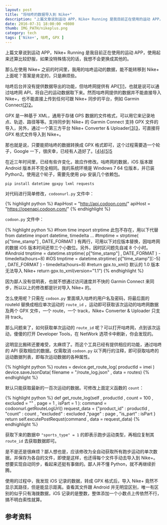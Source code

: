 ```yaml
---
layout: post
title: "将咕咚的数据导入到 Nike+"
description: "上篇文章说到运动 APP，Nike+ Running 是我目前正在使用的运动 APP，使用起来还算比较舒服，如果没特殊情况的话，我想不会更换成其他的。"
date: 2016-07-31 18:00:00 +0800
thumb: IMG_PATH/nikeplus.png
category: tech
tags: ['Nike+', 咕咚, GPX ]
---
```


上篇文章说到运动 APP，Nike+ Running 是我目前正在使用的运动 APP，使用起来还算比较舒服，如果没特殊情况的话，我想不会更换成其他的。

那么在使用 Nike+ 之前的时间里，我用的咕咚运动的数据，能不能转移到 Nike+ 上面呢？答案是肯定的，只是麻烦些。

咕咚后台并没有提供数据导出的功能，但咕咚网提供有 API[[1]][1]，也就是说可以通过咕咚网 API，将自己的运动数据取下来。然而咕咚网提供的数据并不能直接导入 Nike+，也不能直接上传到任何可跟 Nike+ 同步的平台，例如 Garmin Connect[[2]][2]。

GPX 是一种基于 XML，通用于存储 GPS 数据的文件格式，可以用它来记录地点、轨迹、路径等等。支持同步到 Nike+ 的 Garmin Connect 支持 GPX 文件的导入，另外，通过一个第三方平台 Nike+ Converter & Uploader[[3]][3]，可直接将 GPX 格式文件导入到 Nike+。

那也就是说，只要能把咕咚的数据转换成 GPX 格式即可，这个过程需要造一个轮子，Google 一下，很庆幸，已经有人造好了。[[4]][4][[5]][5]

在近三年时间里，已经有些许变化，故应作修改。咕咚网的数据，iOS 版本跟 Android 版本并不完全相同。我的系统环境是 Windows 7 64 位版本，并已装 Python2。使用这个轮子，需要先使用 pip 安装几个依赖包。

    pip install datetime gpxpy lxml requests

对代码进行简单修改，`codoonurl.py` 文件中：

{% highlight python %}
#apiHost = "http://api.codoon.com/"
apiHost = "https://openapi.codoon.com/"
{% endhighlight %}

`codoon.py` 文件中：

{% highlight python %}
#from time import strptime 此包不存在，用以下代替
from datetime import datetime, timedelta
...
#tmptime = strptime( p["time_stamp"] , DATE_FORMAT ) 有两行，可用以下对应版本替换，因咕咚网的数据 iOS 版本时间还带三个小数位。另外，因时区问题先自减 8 个小时。
#Android
tmptime = datetime.strptime( p["time_stamp"] , DATE_FORMAT ) - timedelta(hours=8)
#iOS
tmptime = datetime.strptime( p["time_stamp"][:-5] , DATE_FORMAT ) - timedelta(hours=8)
#return gpx.to_xml() 默认的 1.0 版本无法导入 Nike+
return gpx.to_xml(version="1.1")
{% endhighlight %}

因为鄙人没有佳明表，也就不想通过访问速度并不快的 Garmin Connect 来同步，所以以上的修改都是针对导入 Nike+ 的。

怎么使用呢？只需在 `codoon.py` 里面填入咕咚的用户名及密码，将最后面的 routeId 替换成相应单次运动的 `route_id` ，运动即可获取该次运动的咕咚网数据及两个 GPX 文件，一个 route，一个 track，Nike+ Converter & Uploader 只支持 track。

那么问题来了，如何获取单次运动的 `route_id` 呢？可以打开咕咚网，点到该次运动，傻傻的打开 Developer Tools，在 NetWork 选项卡中刷新，你会发现的。

这明显比搬砖还要难受，太麻烦了。而这个工具已经有提供相应的功能，通过咕咚的 API 获取相应的数据。仅需取消 `codoon.py` 以下两行的注释，即可获取咕咚的运动数据列表，即每次运动数据的各种属性。

{% highlight python %}
routes = device.get_route_log( productId = imei )
device.saveJsonData( filename = "/route_log.json" , data = routes)
{% endhighlight %}

默认只能获取最新的一百次运动的数据。可修改上面定义函数的 `count`：

{% highlight python %}
def get_route_log(self , productId , count = 100 , excluded = "" , page = 1 , isPart = 1 ):
    command = codoonurl.getRouteLogUrl()
    request_data = {"product_id" : productId , "count" : count , "excluded" : excluded ,"page" : page , "is_part" : isPart }
    return self.excutePostRequst(command , data = request_data)
{% endhighlight %}

获取下来的数据中 `"sports_type" = 1` 的即表示跑步运动类型，再相应复制其 `route_id` 去获取数据即可。

是不是还是很麻烦？鄙人想也是，应该修改为全自动获取所有跑步运动的单次数据，并保存为各自的文件，即使是这样，也还得每个文件手动去导入到 Nike+。想要实现自动同步，看起来还挺有事做的。鄙人并不懂 Python，就不再继续折腾。

使用的过程中，我发现 iOS 记录的数据，转成 GPX 格式后，导入 Nike+ 竟然不显示其路径，但是能显示距离。查看其文件跟 Android 并无明显区别，唯一有区别的似乎只有海拨数据，iOS 记录的是整数，整体添加一个小数点上传依然不行，搞不明白索性就算。

## 参考资料

[1]: http://open.codoon.com/	"咕咚开放平台"
[2]: https://connect.garmin.com/	"Garmin Connect"
[3]: https://www.awsmithson.com/tcx2nikeplus/	"Nike+ Converter & Uploader"
[4]: http://www.wearable.pw/index.php/archives/332	"将Codoon的路径记录导出成GPX路径"
[5]: https://github.com/iascchen/VisHealth/	"iascchen / VisHealth"
